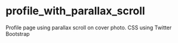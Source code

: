 profile_with_parallax_scroll
============================

Profile page using parallax scroll on cover photo. CSS using Twitter Bootstrap
